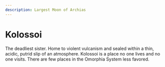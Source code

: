 ```yaml
---
description: Largest Moon of Archias
---
```


# Kolossoi

The deadliest sister. Home to violent vulcanism and sealed within a thin, acidic, putrid slip of an atmosphere. Kolossoi is a place no one lives and no one visits. There are few places in the Omorphia System less favored.&#x20;
